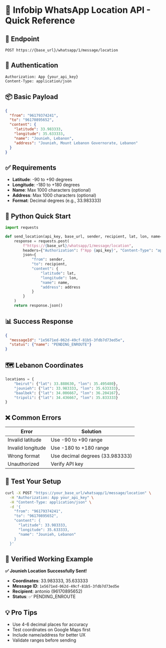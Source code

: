 # 📍 Infobip WhatsApp Location API - Quick Reference

## 🎯 Endpoint
```
POST https://{base_url}/whatsapp/1/message/location
```

## 🔑 Authentication
```http
Authorization: App {your_api_key}
Content-Type: application/json
```

## 📦 Basic Payload
```json
{
  "from": "96179374241",
  "to": "96170895652",
  "content": {
    "latitude": 33.983333,
    "longitude": 35.633333,
    "name": "Jounieh, Lebanon",
    "address": "Jounieh, Mount Lebanon Governorate, Lebanon"
  }
}
```

## ✅ Requirements
- **Latitude**: -90 to +90 degrees
- **Longitude**: -180 to +180 degrees
- **Name**: Max 1000 characters (optional)
- **Address**: Max 1000 characters (optional)
- **Format**: Decimal degrees (e.g., 33.983333)

## 🚀 Python Quick Start
```python
import requests

def send_location(api_key, base_url, sender, recipient, lat, lon, name="", address=""):
    response = requests.post(
        f"https://{base_url}/whatsapp/1/message/location",
        headers={"Authorization": f"App {api_key}", "Content-Type": "application/json"},
        json={
            "from": sender,
            "to": recipient,
            "content": {
                "latitude": lat,
                "longitude": lon,
                "name": name,
                "address": address
            }
        }
    )
    return response.json()
```

## 📊 Success Response
```json
{
  "messageId": "1e5671ed-062d-49cf-81b5-3fdb7d73ed5e",
  "status": {"name": "PENDING_ENROUTE"}
}
```

## 🗺️ Lebanon Coordinates
```python
locations = {
    "beirut": {"lat": 33.888630, "lon": 35.495480},
    "jounieh": {"lat": 33.983333, "lon": 35.633333},
    "baalbek": {"lat": 34.006667, "lon": 36.204167},
    "tripoli": {"lat": 34.436667, "lon": 35.833333}
}
```

## ❌ Common Errors
| Error | Solution |
|-------|----------|
| Invalid latitude | Use -90 to +90 range |
| Invalid longitude | Use -180 to +180 range |
| Wrong format | Use decimal degrees (33.983333) |
| Unauthorized | Verify API key |

## 🧪 Test Your Setup
```bash
curl -X POST "https://your_base_url/whatsapp/1/message/location" \
  -H "Authorization: App your_api_key" \
  -H "Content-Type: application/json" \
  -d '{
    "from": "96179374241",
    "to": "96170895652",
    "content": {
      "latitude": 33.983333,
      "longitude": 35.633333,
      "name": "Jounieh, Lebanon"
    }
  }'
```

## 🎉 Verified Working Example
**✅ Jounieh Location Successfully Sent!**
- **Coordinates**: 33.983333, 35.633333
- **Message ID**: `1e5671ed-062d-49cf-81b5-3fdb7d73ed5e`
- **Recipient**: antonio (96170895652)
- **Status**: ✅ PENDING_ENROUTE

## 💡 Pro Tips
- Use 4-6 decimal places for accuracy
- Test coordinates on Google Maps first
- Include name/address for better UX
- Validate ranges before sending 
